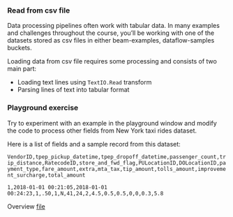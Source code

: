 <!--
Licensed under the Apache License, Version 2.0 (the "License");
you may not use this file except in compliance with the License.
You may obtain a copy of the License at

http://www.apache.org/licenses/LICENSE-2.0

Unless required by applicable law or agreed to in writing, software
distributed under the License is distributed on an "AS IS" BASIS,
WITHOUT WARRANTIES OR CONDITIONS OF ANY KIND, either express or implied.
See the License for the specific language governing permissions and
limitations under the License.
-->

### Read from csv file

Data processing pipelines often work with tabular data. In many examples and challenges throughout the course, you’ll be working with one of the datasets stored as csv files in either beam-examples, dataflow-samples buckets.

Loading data from csv file requires some processing and consists of two main part:
* Loading text lines using `TextIO.Read` transform
* Parsing lines of text into tabular format

### Playground exercise

Try to experiment with an example in the playground window and modify the code to process other fields from New York taxi rides dataset.

Here is a list of fields and a sample record from this dataset:

`VendorID,tpep_pickup_datetime,tpep_dropoff_datetime,passenger_count,trip_distance,RatecodeID,store_and_fwd_flag,PULocationID,DOLocationID,payment_type,fare_amount,extra,mta_tax,tip_amount,tolls_amount,improvement_surcharge,total_amount`

`1,2018-01-01 00:21:05,2018-01-01 00:24:23,1,.50,1,N,41,24,2,4.5,0.5,0.5,0,0,0.3,5.8`

Overview [file](https://storage.googleapis.com/apache-beam-samples/nyc_taxi/misc/sample1000.csv)
